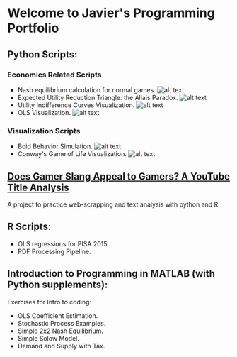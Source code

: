 # Welcome to Javier's Programming Portfolio

## Python Scripts:

### Economics Related Scripts

* Nash equilibrium calculation for normal games.
![alt text](https://github.com/jjgecon/Personal_coding_projects/tree/main/pics/nash.png "Nash")
* Expected Utility Reduction Triangle: the Allais Paradox.
![alt text](https://github.com/jjgecon/Personal_coding_projects/tree/main/pics/prob_triangle.png "Allais Paradox")
* Utility Indifference Curves Visualization.
![alt text](https://github.com/jjgecon/Personal_coding_projects/tree/main/pics/utility.png "Utility Curves")
* OLS Visualization.
![alt text](https://github.com/jjgecon/Personal_coding_projects/tree/main/pics/OLS.png "OLS")

### Visualization Scripts

* Boid Behavior Simulation.
![alt text](https://github.com/jjgecon/Personal_coding_projects/tree/main/pics/boids.png "Boids")
* Conway's Game of Life Visualization.
![alt text](https://github.com/jjgecon/Personal_coding_projects/tree/main/pics/game_of_life.png "Game of Life")

## [Does Gamer Slang Appeal to Gamers? A YouTube Title Analysis](https://github.com/jjgecon/Does-Gamer-Slang-Appeal-to-Gamers)

A project to practice web-scrapping and text analysis with python and R.

## R Scripts:

* OLS regressions for PISA 2015.
* PDF Processing Pipeline.

## Introduction to Programming in MATLAB (with Python supplements):

Exercises for Intro to coding:

* OLS Coefficient Estimation.
* Stochastic Process Examples.
* Simple 2x2 Nash Equilibrium.
* Simple Solow Model.
* Demand and Supply with Tax.
